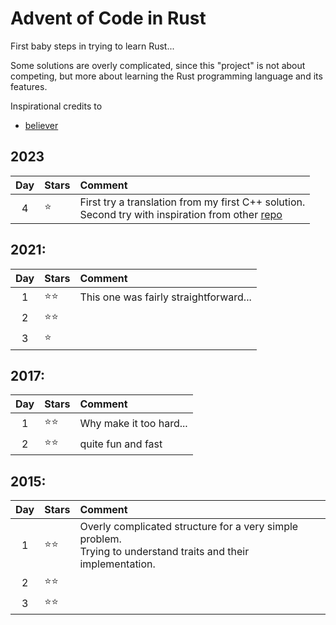 # Advent of Code in Rust

First baby steps in trying to learn Rust...

Some solutions are overly complicated, since this "project" is not about competing, but more about learning the Rust programming language and its features.

Inspirational credits to
- [believer](https://github.com/believer)

## 2023
| Day | Stars            | Comment                                |
|:---:|:-----------------|:---------------------------------------|
|  4  | &#11088;         | First try a translation from my first C++ solution.<br/>Second try with inspiration from other [repo](https://github.com/believer/advent-of-code/blob/master/rust/2023/) |


## 2021:
| Day | Stars            | Comment                                |
|:---:|:-----------------|:---------------------------------------|
|  1  | &#11088;&#11088; | This one was fairly straightforward... |
|  2  | &#11088;&#11088; |                                        |
|  3  | &#11088;         |                                        |


## 2017:
| Day | Stars            | Comment                                |
|:---:|:-----------------|:---------------------------------------|
|  1  | &#11088;&#11088; | Why make it too hard...|
|  2  | &#11088;&#11088; | quite fun and fast |


## 2015:
| Day | Stars            | Comment                                |
|:---:|:-----------------|:---------------------------------------|
|  1  | &#11088;&#11088; | Overly complicated structure for a very simple problem.<br/>Trying to understand traits and their implementation. |
|  2  | &#11088;&#11088; |                                        |
|  3  | &#11088;&#11088; |                                        |

